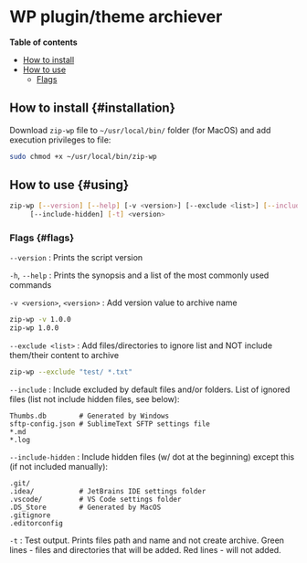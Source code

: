 # WP plugin/theme archiever

**Table of contents**

* [How to install](#installation)
* [How to use](#using)
	* [Flags](#flags)

## How to install {#installation}

Download `zip-wp` file to `~/usr/local/bin/` folder (for MacOS)
and add execution privileges to file:

```bash
sudo chmod +x ~/usr/local/bin/zip-wp
```

## How to use {#using}

```bash
zip-wp [--version] [--help] [-v <version>] [--exclude <list>] [--include]
	 [--include-hidden] [-t] <version>
```

### Flags {#flags}

`--version`
: Prints the script version

`-h`, `--help`
: Prints the synopsis and a list of the most commonly used commands

`-v <version>`, `<version>`
: Add version value to archive name

```bash
zip-wp -v 1.0.0
zip-wp 1.0.0
```

`--exclude <list>`
: Add files/directories to ignore list and NOT include them/their content to archive

```bash
zip-wp --exclude "test/ *.txt"
```

`--include`
: Include excluded by default files and/or folders. List of ignored files
	(list not include hidden files, see below):

```
Thumbs.db        # Generated by Windows
sftp-config.json # SublimeText SFTP settings file
*.md
*.log
```

`--include-hidden`
: Include hidden files (w/ dot at the beginning) except this (if not included manually):

```
.git/
.idea/           # JetBrains IDE settings folder
.vscode/         # VS Code settings folder
.DS_Store        # Generated by MacOS
.gitignore
.editorconfig
```

`-t`
: Test output. Prints files path and name and not create archive. Green lines -
	files and directories that will be added. Red lines - will not added.